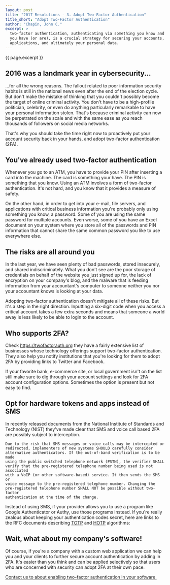 ```yaml
---
layout: post
title: "2017 Resolutions - 3. Adopt Two-Factor Authentication"
title_short: "Adopt Two-Factor Authentication"
author: "Chapin, John C."
excerpt: >
  two-factor authentication, authenticating via something you know and something
  you have (or are), is a crucial strategy for securing your accounts,
  applications, and ultimately your personal data.
---
```


{{ page.excerpt }}

## 2016 was a landmark year in cybersecurity...

...for all the wrong reasons. The fallout related to poor information security
habits is still in the national news even after the end of the election cycle.
But don't make the mistake of thinking that you couldn't possibly become the
target of online criminal activity. You don't have to be a high-profile
politician, celebrity, or even do anything particularly remarkable to have
your personal information stolen. That's because criminal activity can now be
perpetrated on the scale and with the same ease as you reach thousands of
followers on social media networks.

That's why you should take the time right now to proactively put your account
security back in your hands, and adopt two-factor authentication (2FA).

## You've already used two-factor authentication

Whenever you go to an ATM, you have to provide your PIN after inserting a card
into the machine. The card is something your have. The PIN is something that you
know. Using an ATM involves a form of two-factor authentication. It's not hard,
and you know that it provides a measure of safety.

On the other hand, in order to get into your e-mail, file servers, and
applications with critical business information you're probably only using
something you know, a password. Some of you are using the same password for
multiple accounts. Even worse, some of you have an Excel document on your
system where you store all of the passwords and PIN information that cannot
share the same common password you like to use everywhere else.

## The risks are all around you

In the last year, we have seen plenty of bad passwords, stored insecurely, and
shared indiscriminately. What you don't see are the poor storage of credentials
on behalf of the website you just signed up for, the lack of encryption on your
company's blog, and the malware that is feeding information from your
accountant's computer to someone neither you nor your accountant knows is
looking at your data.

Adopting two-factor authentication doesn't mitigate all of these risks. But it's
a step in the right direction. Inputting a six-digit code when you access a
critical account takes a few extra seconds and means that someone a world away
is less likely to be able to login to the account.

## Who supports 2FA?

Check
<a href="https://twofactorauth.org" target="_blank">https://twofactorauth.org</a>
they have a fairly extensive list of businesses whose technology offerings
support two-factor authentication. They also help you notify institutions that
you're looking for them to adopt 2FA by providing links to Twitter and Facebook.

If your favorite bank, e-commerce site, or local government isn't on the list
still make sure to dig through your account settings and look for 2FA account
configuration options. Sometimes the option is present but not easy to find.

## Opt for hardware tokens and apps instead of SMS

In recently released documents from the National Institute of Standards and
Technology (NIST) they've made clear that SMS and voice call based 2FA are
possibly subject to interception.

    Due to the risk that SMS messages or voice calls may be intercepted or
    redirected, implementers of new systems SHOULD carefully consider
    alternative authenticators. If the out-of-band verification is to be made
    using the public switched telephone network (PSTN), the verifier SHALL
    verify that the pre-registered telephone number being used is not associated
    with a VoIP (or other software-based) service. It then sends the SMS or
    voice message to the pre-registered telephone number. Changing the
    pre-registered telephone number SHALL NOT be possible without two-factor
    authentication at the time of the change.

Instead of using SMS, if your provider allows you to use a program like
Google Authenticator or Authy, use those programs instead. If you're really
zealous about keeping your authentication codes secret, here are links to the
RFC documents describing [TOTP](https://tools.ietf.org/html/rfc6238) and
[HOTP](https://tools.ietf.org/html/rfc4226) algorithms:

## Wait, what about my company's software!

Of course, if you're a company with a custom web application we can help you and
your clients to further secure account authentication by adding in 2FA. It's
easier than you think and can be applied selectively so that users who are
concerned with security can adopt 2FA at their own pace.

<a href="mailto:sales@cts-llc.net?subject=I need two-factor authentication">Contact us to about enabling two-factor authentication in your software.</a>
